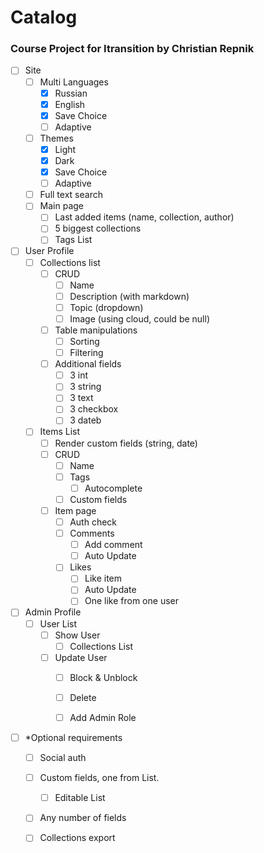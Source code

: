 # Catalog
### Course Project for Itransition by Christian Repnik

- [ ] Site
  - [ ] Multi Languages
    - [x] Russian
	- [x] English
	- [x] Save Choice
	- [ ] Adaptive
  - [ ] Themes
    - [x] Light
	- [x] Dark
	- [x] Save Choice
	- [ ] Adaptive
  - [ ] Full text search
  - [ ] Main page
    - [ ] Last added items (name, collection, author)
	- [ ] 5 biggest collections
	- [ ] Tags List

- [ ] User Profile
  - [ ] Collections list
    - [ ] CRUD
      - [ ] Name
	  - [ ] Description (with markdown)
	  - [ ] Topic (dropdown)
	  - [ ] Image (using cloud, could be null)
	- [ ] Table manipulations
	  - [ ] Sorting
	  - [ ] Filtering
	- [ ] Additional fields
	  - [ ] 3 int
	  - [ ] 3 string
	  - [ ] 3 text
	  - [ ] 3 checkbox
	  - [ ] 3 dateb 
  - [ ] Items List
    - [ ] Render custom fields (string, date)
    - [ ] CRUD
	  - [ ] Name
	  - [ ] Tags
	    - [ ] Autocomplete
	  - [ ] Custom fields
	- [ ] Item page
	  - [ ] Auth check
	  - [ ] Comments
	    - [ ] Add comment
		- [ ] Auto Update
	  - [ ] Likes
	    - [ ] Like item
		- [ ] Auto Update
		- [ ] One like from one user
		
- [ ] Admin Profile
  - [ ] User List
    - [ ] Show User
	  - [ ] Collections List
	- [ ] Update User
	  - [ ] Block & Unblock
	  - [ ] Delete
	  - [ ] Add Admin Role


- [ ] *Optional requirements
  - [ ] Social auth
  - [ ] Custom fields, one from List. 
    - [ ] Editable List
  - [ ] Any number of fields
  - [ ] Collections export
  
